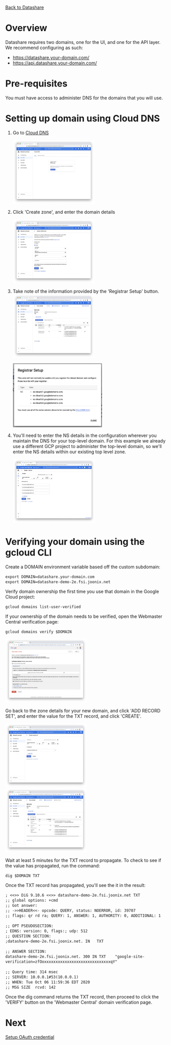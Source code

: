 [Back to Datashare](./README.md)

# Overview
Datashare requires two domains, one for the UI, and one for the API layer. We recommend configuring as such:
- https://datashare.your-domain.com/
- https://api.datashare.your-domain.com/

# Pre-requisites
You must have access to administer DNS for the domains that you will use.

# Setting up domain using Cloud DNS
1. Go to [Cloud DNS](https://console.cloud.google.com/net-services/dns/zones)

    <img src="./assets/domain/cloud_dns.png" alt="Cloud DNS" height="200"/>

2. Click 'Create zone', and enter the domain details

    <img src="./assets/domain/1-create_zone.png" alt="Create zone" height="200"/>

3. Take note of the information provided by the 'Registrar Setup' button.
    <img src="./assets/domain/2-zone_details.png" alt="Zone details" height="200"/>

    <img src="./assets/domain/3-registrar_setup.png" alt="Registrar setup" height="200"/>

4. You'll need to enter the NS details in the configuration wherever you maintain the DNS for your top-level domain. For this example we already use a different GCP project to administer the top-level domain, so we'll enter the NS details within our existing top level zone.

    <img src="./assets/domain/4-top_level_ns_setup.png" alt="Registrar top-level setup" height="200"/>

# Verifying your domain using the gcloud CLI
Create a DOMAIN environment variable based off the custom subdomain:

```
export DOMAIN=datashare.your-domain.com
export DOMAIN=datashare-demo-2e.fsi.joonix.net
```

Verify domain ownership the first time you use that domain in the Google Cloud project:

```
gcloud domains list-user-verified
```

If your ownership of the domain needs to be verified, open the Webmaster Central verification page:

```
gcloud domains verify $DOMAIN
```

<img src="./assets/domain/5-verify_domain_ownership.png" alt="Verify domain ownership" height="200"/>

Go back to the zone details for your new domain, and click 'ADD RECORD SET', and enter the value for the TXT record, and click 'CREATE'.

<img src="./assets/domain/6-create_txt_record.png" alt="Create TXT record" height="200"/>

<img src="./assets/domain/7-zone_details.png" alt="Zone details" height="200"/>

Wait at least 5 minutes for the TXT record to propagate. To check to see if the value has propagated, run the command:

```
dig $DOMAIN TXT
```

Once the TXT record has propagated, you'll see the it in the result:

```
; <<>> DiG 9.10.6 <<>> datashare-demo-2e.fsi.joonix.net TXT
;; global options: +cmd
;; Got answer:
;; ->>HEADER<<- opcode: QUERY, status: NOERROR, id: 39707
;; flags: qr rd ra; QUERY: 1, ANSWER: 1, AUTHORITY: 0, ADDITIONAL: 1

;; OPT PSEUDOSECTION:
; EDNS: version: 0, flags:; udp: 512
;; QUESTION SECTION:
;datashare-demo-2e.fsi.joonix.net. IN	TXT

;; ANSWER SECTION:
datashare-demo-2e.fsi.joonix.net. 300 IN TXT	"google-site-verification=zfOoxxxxxxxxxxxxxxxxxxxxxxxxxxxxxqY"

;; Query time: 314 msec
;; SERVER: 10.0.0.1#53(10.0.0.1)
;; WHEN: Tue Oct 06 11:59:36 EDT 2020
;; MSG SIZE  rcvd: 142
```

Once the dig command returns the TXT record, then proceed to click the 'VERIFY' button on the 'Webmaster Central' domain verification page.

# Next
[Setup OAuth credential](./CREDENTIAL_SETUP.md)
